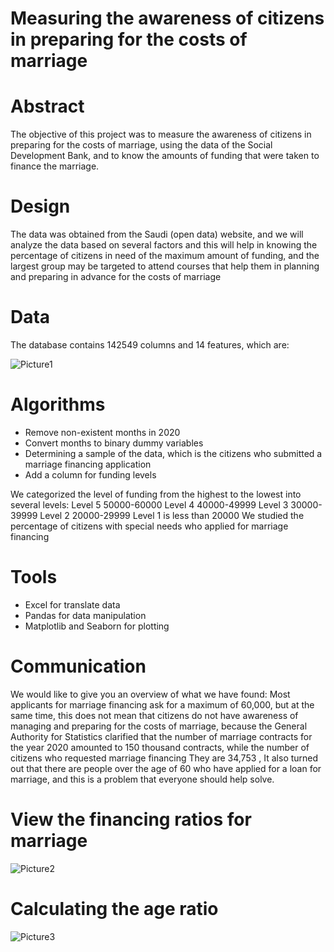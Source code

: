 # Measuring the awareness of citizens in preparing for the costs of marriage

# Abstract
The objective of this project was to measure the awareness of citizens in preparing for the costs of marriage, using the data of the Social Development Bank, and to know the amounts of funding that were taken to finance the marriage.

# Design
The data was obtained from the Saudi (open data) website, and we will analyze the data based on several factors and this will help in knowing the percentage of citizens in need of the maximum amount of funding, and the largest group may be targeted to attend courses that help them in planning and preparing in advance for the costs of marriage
# Data
The database contains 142549 columns and 14 features, which are: 

![Picture1](https://user-images.githubusercontent.com/71217830/142717621-dfb46856-c096-4c18-b77a-08b05f00a202.png)

# Algorithms
*	Remove non-existent months in 2020
*	Convert months to binary dummy variables
*	Determining a sample of the data, which is the citizens who submitted a marriage financing application
*	Add a column for funding levels

We categorized the level of funding from the highest to the lowest into several levels: Level 5 50000-60000 Level 4 40000-49999 Level 3 30000-39999 Level 2 20000-29999 Level 1 is less than 20000
We studied the percentage of citizens with special needs who applied for marriage financing
# Tools
*	Excel for translate data
*	Pandas for data manipulation
*	Matplotlib and Seaborn for plotting

# Communication
We would like to give you an overview of what we have found:
Most applicants for marriage financing ask for a maximum of 60,000, but at the same time, this does not mean that citizens do not have awareness of managing and preparing for the costs of marriage, because the General Authority for Statistics clarified that the number of marriage contracts for the year 2020 amounted to 150 thousand contracts, while the number of citizens who requested marriage financing They are 34,753 , It also turned out that there are people over the age of 60 who have applied for a loan for marriage, and this is a problem that everyone should help solve.

# View the financing ratios for marriage
![Picture2](https://user-images.githubusercontent.com/71217830/142717697-3e723fe0-fd83-4e1a-b7bd-00bf3c1df51f.png)
# Calculating the age ratio
![Picture3](https://user-images.githubusercontent.com/71217830/142717715-54b7aaa2-98a5-4f22-9b67-25ff56ff5d1b.png)
